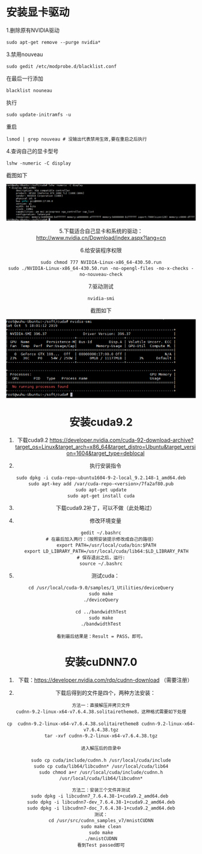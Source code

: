 # 安装显卡驱动

1.删除原有NVIDIA驱动
```
sudo apt-get remove --purge nvidia*
```
3.禁用nouveau
```
sudo gedit /etc/modprobe.d/blacklist.conf
```
在最后一行添加
```
blacklist nouneau
```
执行
```
sudo update-initramfs -u
```
重启
```
lsmod | grep nouveau # 没输出代表禁用生效,要在重启之后执行
```
4.查询自己的显卡型号
```
lshw -numeric -C display
```
截图如下
<div align="center">
<img src="./images/查看显卡信息.png">
<div>

5.下载适合自己显卡和系统的驱动：http://www.nvidia.cn/Download/index.aspx?lang=cn

6.给安装程序权限
```
sudo chmod 777 NVIDIA-Linux-x86_64-430.50.run
sudo ./NVIDIA-Linux-x86_64-430.50.run -no-opengl-files -no-x-checks -no-nouveau-check
```
7.驱动测试
```
nvidia-smi
```
截图如下
<div align="center">
<img src="./images/nvidia-smi.png">
<div>

# 安装cuda9.2
1. 下载cuda9.2
https://developer.nvidia.com/cuda-92-download-archive?target_os=Linux&target_arch=x86_64&target_distro=Ubuntu&target_version=1604&target_type=deblocal

2. 执行安装指令
```
sudo dpkg -i cuda-repo-ubuntu1604-9-2-local_9.2.148-1_amd64.deb
sudo apt-key add /var/cuda-repo-<version>/7fa2af80.pub
sudo apt-get update
sudo apt-get install cuda
```

3. 下载cuda9.2补丁，可以不做（此处略过）

4. 修改环境变量
```
gedit ~/.bashrc
# 在最后加入两行：（按照安装提示修改成自己的路径）
	export PATH=/usr/local/cuda/bin:$PATH
	export LD_LIBRARY_PATH=/usr/local/cuda/lib64:$LD_LIBRARY_PATH
# 保存退出之后，运行:
source ~/.bashrc
```

5. 测试cuda：
```
cd /usr/local/cuda-9.0/samples/1_Utilities/deviceQuery
sudo make
./deviceQuery
 
cd ../bandwidthTest
sudo make
./bandwidthTest

看到最后结果是：Result = PASS，即可。
```

# 安装cuDNN7.0
1. 下载：https://developer.nvidia.com/rdp/cudnn-download （需要注册）

2. 下载后得到的文件是四个，两种方法安装：
```
方法一：直接解压并拷贝文件
cudnn-9.2-linux-x64-v7.6.4.38.solitairetheme8，这种格式需要如下处理

cp  cudnn-9.2-linux-x64-v7.6.4.38.solitairetheme8 cudnn-9.2-linux-x64-v7.6.4.38.tgz
tar -xvf cudnn-9.2-linux-x64-v7.6.4.38.tgz

进入解压后的目录中

sudo cp cuda/include/cudnn.h /usr/local/cuda/include
sudo cp cuda/lib64/libcudnn* /usr/local/cuda/lib64
sudo chmod a+r /usr/local/cuda/include/cudnn.h /usr/local/cuda/lib64/libcudnn*
```
```
方法二：安装三个文件并测试
sudo dpkg -i libcudnn7_7.6.4.38-1+cuda9.2_amd64.deb 
sudo dpkg -i libcudnn7-dev_7.6.4.38-1+cuda9.2_amd64.deb
sudo dpkg -i libcudnn7-doc_7.6.4.38-1+cuda9.2_amd64.deb
测试：
cd /usr/src/cudnn_samples_v7/mnistCUDNN
sudo make clean
sudo make
./mnistCUDNN
看到Test passed即可
```
